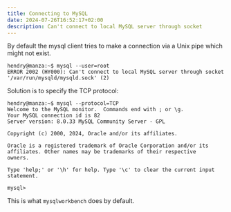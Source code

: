 ```yaml
---
title: Connecting to MySQL
date: 2024-07-26T16:52:17+02:00
description: Can't connect to local MySQL server through socket
---
```


By default the mysql client tries to make a connection via a Unix pipe which might not exist.

    hendry@manza:~$ mysql --user=root
    ERROR 2002 (HY000): Can't connect to local MySQL server through socket '/var/run/mysqld/mysqld.sock' (2)

Solution is to specify the TCP protocol:

    hendry@manza:~$ mysql --protocol=TCP
    Welcome to the MySQL monitor.  Commands end with ; or \g.
    Your MySQL connection id is 82
    Server version: 8.0.33 MySQL Community Server - GPL

    Copyright (c) 2000, 2024, Oracle and/or its affiliates.

    Oracle is a registered trademark of Oracle Corporation and/or its
    affiliates. Other names may be trademarks of their respective
    owners.

    Type 'help;' or '\h' for help. Type '\c' to clear the current input statement.

    mysql>


This is what `mysqlworkbench` does by default.